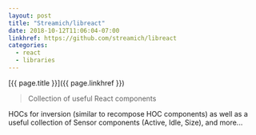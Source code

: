 ```yaml
---
layout: post
title: "Streamich/libreact"
date: 2018-10-12T11:06:04-07:00
linkhref: https://github.com/streamich/libreact
categories:
  - react
  - libraries
---
```



[{{ page.title }}]({{ page.linkhref }})

> Collection of useful React components

HOCs for inversion (similar to recompose HOC components) as well as a useful collection of Sensor components (Active, Idle, Size), and more...

